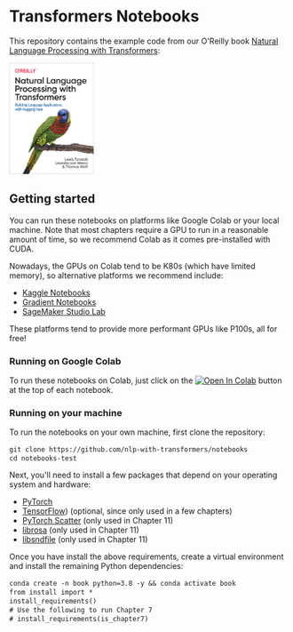 # Transformers Notebooks

This repository contains the example code from our O'Reilly book [Natural Language Processing with Transformers](https://learning.oreilly.com/library/view/natural-language-processing/9781098103231/):

<img alt="book-cover" height=200 src="images/book_cover.jpg" id="book-cover"/>

## Getting started

You can run these notebooks on platforms like Google Colab or your local machine. Note that most chapters require a GPU to run in a reasonable amount of time, so we recommend Colab as it comes pre-installed with CUDA.

Nowadays, the GPUs on Colab tend to be K80s (which have limited memory), so alternative platforms we recommend include:

* [Kaggle Notebooks](https://www.kaggle.com/docs/notebooks)
* [Gradient Notebooks](https://gradient.run/notebooks)
* [SageMaker Studio Lab](https://studiolab.sagemaker.aws/)

These platforms tend to provide more performant GPUs like P100s, all for free!

### Running on Google Colab

To run these notebooks on Colab, just click on the <!--<badge>--><a href="https://colab.research.google.com/" target="_parent"><img src="https://colab.research.google.com/assets/colab-badge.svg" alt="Open In Colab"/></a><!--</badge>--> button at the top of each notebook.

### Running on your machine

To run the notebooks on your own machine, first clone the repository:

```
git clone https://github.com/nlp-with-transformers/notebooks
cd notebooks-test
```

Next, you'll need to install a few packages that depend on your operating system and hardware:

* [PyTorch](https://pytorch.org/get-started/locally/)
* [TensorFlow](https://www.tensorflow.org/install/)) (optional, since only used in a few chapters)
* [PyTorch Scatter](https://github.com/rusty1s/pytorch_scatter) (only used in Chapter 11)
* [librosa](https://librosa.org/) (only used in Chapter 11)
* [libsndfile](http://www.mega-nerd.com/libsndfile/) (only used in Chapter 11)

Once you have install the above requirements, create a virtual environment and install the remaining Python dependencies:

```
conda create -n book python=3.8 -y && conda activate book
from install import *
install_requirements()
# Use the following to run Chapter 7
# install_requirements(is_chapter7)
```
